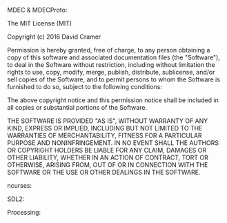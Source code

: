 MDEC & MDECProto:

 The MIT License (MIT)

 Copyright (c) 2016 David Cramer

 Permission is hereby granted, free of charge, to any person obtaining a copy 
 of this software and associated documentation files (the "Software"), to 
 deal in the Software without restriction, including without limitation the 
 rights to use, copy, modify, merge, publish, distribute, sublicense, and/or 
 sell copies of the Software, and to permit persons to whom the Software is 
 furnished to do so, subject to the following conditions:

 The above copyright notice and this permission notice shall be included in 
 all copies or substantial portions of the Software.

 THE SOFTWARE IS PROVIDED "AS IS", WITHOUT WARRANTY OF ANY KIND, EXPRESS OR 
 IMPLIED, INCLUDING BUT NOT LIMITED TO THE WARRANTIES OF MERCHANTABILITY, 
 FITNESS FOR A PARTICULAR PURPOSE AND NONINFRINGEMENT. IN NO EVENT SHALL THE 
 AUTHORS OR COPYRIGHT HOLDERS BE LIABLE FOR ANY CLAIM, DAMAGES OR OTHER 
 LIABILITY, WHETHER IN AN ACTION OF CONTRACT, TORT OR OTHERWISE, ARISING 
 FROM, OUT OF OR IN CONNECTION WITH THE SOFTWARE OR THE USE OR OTHER 
 DEALINGS IN THE SOFTWARE.
 

ncurses:



SDL2:



Processing: